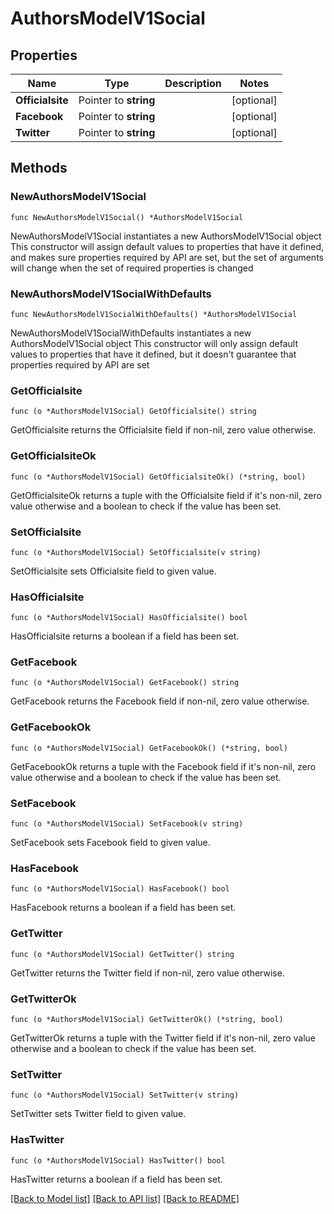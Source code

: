 # AuthorsModelV1Social

## Properties

Name | Type | Description | Notes
------------ | ------------- | ------------- | -------------
**Officialsite** | Pointer to **string** |  | [optional] 
**Facebook** | Pointer to **string** |  | [optional] 
**Twitter** | Pointer to **string** |  | [optional] 

## Methods

### NewAuthorsModelV1Social

`func NewAuthorsModelV1Social() *AuthorsModelV1Social`

NewAuthorsModelV1Social instantiates a new AuthorsModelV1Social object
This constructor will assign default values to properties that have it defined,
and makes sure properties required by API are set, but the set of arguments
will change when the set of required properties is changed

### NewAuthorsModelV1SocialWithDefaults

`func NewAuthorsModelV1SocialWithDefaults() *AuthorsModelV1Social`

NewAuthorsModelV1SocialWithDefaults instantiates a new AuthorsModelV1Social object
This constructor will only assign default values to properties that have it defined,
but it doesn't guarantee that properties required by API are set

### GetOfficialsite

`func (o *AuthorsModelV1Social) GetOfficialsite() string`

GetOfficialsite returns the Officialsite field if non-nil, zero value otherwise.

### GetOfficialsiteOk

`func (o *AuthorsModelV1Social) GetOfficialsiteOk() (*string, bool)`

GetOfficialsiteOk returns a tuple with the Officialsite field if it's non-nil, zero value otherwise
and a boolean to check if the value has been set.

### SetOfficialsite

`func (o *AuthorsModelV1Social) SetOfficialsite(v string)`

SetOfficialsite sets Officialsite field to given value.

### HasOfficialsite

`func (o *AuthorsModelV1Social) HasOfficialsite() bool`

HasOfficialsite returns a boolean if a field has been set.

### GetFacebook

`func (o *AuthorsModelV1Social) GetFacebook() string`

GetFacebook returns the Facebook field if non-nil, zero value otherwise.

### GetFacebookOk

`func (o *AuthorsModelV1Social) GetFacebookOk() (*string, bool)`

GetFacebookOk returns a tuple with the Facebook field if it's non-nil, zero value otherwise
and a boolean to check if the value has been set.

### SetFacebook

`func (o *AuthorsModelV1Social) SetFacebook(v string)`

SetFacebook sets Facebook field to given value.

### HasFacebook

`func (o *AuthorsModelV1Social) HasFacebook() bool`

HasFacebook returns a boolean if a field has been set.

### GetTwitter

`func (o *AuthorsModelV1Social) GetTwitter() string`

GetTwitter returns the Twitter field if non-nil, zero value otherwise.

### GetTwitterOk

`func (o *AuthorsModelV1Social) GetTwitterOk() (*string, bool)`

GetTwitterOk returns a tuple with the Twitter field if it's non-nil, zero value otherwise
and a boolean to check if the value has been set.

### SetTwitter

`func (o *AuthorsModelV1Social) SetTwitter(v string)`

SetTwitter sets Twitter field to given value.

### HasTwitter

`func (o *AuthorsModelV1Social) HasTwitter() bool`

HasTwitter returns a boolean if a field has been set.


[[Back to Model list]](../README.md#documentation-for-models) [[Back to API list]](../README.md#documentation-for-api-endpoints) [[Back to README]](../README.md)


